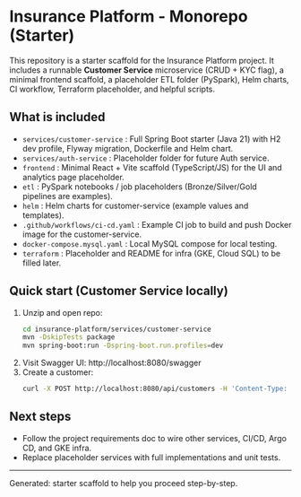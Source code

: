 
# Insurance Platform - Monorepo (Starter)

This repository is a starter scaffold for the Insurance Platform project.
It includes a runnable **Customer Service** microservice (CRUD + KYC flag), a minimal frontend scaffold,
a placeholder ETL folder (PySpark), Helm charts, CI workflow, Terraform placeholder, and helpful scripts.

## What is included
- `services/customer-service` : Full Spring Boot starter (Java 21) with H2 dev profile, Flyway migration, Dockerfile and Helm chart.
- `services/auth-service` : Placeholder folder for future Auth service.
- `frontend` : Minimal React + Vite scaffold (TypeScript/JS) for the UI and analytics page placeholder.
- `etl` : PySpark notebooks / job placeholders (Bronze/Silver/Gold pipelines are examples).
- `helm` : Helm charts for customer-service (example values and templates).
- `.github/workflows/ci-cd.yaml` : Example CI job to build and push Docker image for the customer-service.
- `docker-compose.mysql.yaml` : Local MySQL compose for local testing.
- `terraform` : Placeholder and README for infra (GKE, Cloud SQL) to be filled later.

## Quick start (Customer Service locally)
1. Unzip and open repo:
   ```bash
   cd insurance-platform/services/customer-service
   mvn -DskipTests package
   mvn spring-boot:run -Dspring-boot.run.profiles=dev
   ```
2. Visit Swagger UI: http://localhost:8080/swagger
3. Create a customer:
   ```bash
   curl -X POST http://localhost:8080/api/customers -H 'Content-Type: application/json' -d '{"firstName":"A","lastName":"B","email":"a.b@example.com"}'
   ```

## Next steps
- Follow the project requirements doc to wire other services, CI/CD, Argo CD, and GKE infra.
- Replace placeholder services with full implementations and unit tests.

---
Generated: starter scaffold to help you proceed step-by-step.
